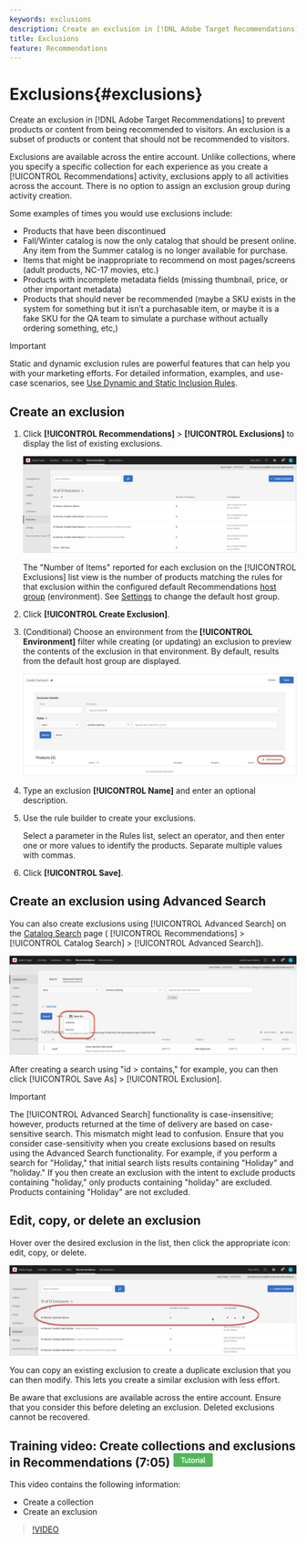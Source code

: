 ```yaml
---
keywords: exclusions
description: Create an exclusion in [!DNL Adobe Target Recommendations] to prevent products or content from being recommended to visitors.
title: Exclusions
feature: Recommendations
---
```


# Exclusions{#exclusions}

Create an exclusion in [!DNL Adobe Target Recommendations] to prevent products or content from being recommended to visitors. An exclusion is a subset of products or content that should not be recommended to visitors.

Exclusions are available across the entire account. Unlike collections, where you specify a specific collection for each experience as you create a [!UICONTROL Recommendations] activity, exclusions apply to all activities across the account. There is no option to assign an exclusion group during activity creation.

Some examples of times you would use exclusions include:

* Products that have been discontinued
* Fall/Winter catalog is now the only catalog that should be present online. Any item from the Summer catalog is no longer available for purchase.
* Items that might be inappropriate to recommend on most pages/screens (adult products, NC-17 movies, etc.)
* Products with incomplete metadata fields (missing thumbnail, price, or other important metadata)
* Products that should never be recommended (maybe a SKU exists in the system for something but it isn’t a purchasable item, or maybe it is a fake SKU for the QA team to simulate a purchase without actually ordering something, etc,)

>[!IMPORTANT]
>
>Static and dynamic exclusion rules are powerful features that can help you with your marketing efforts. For detailed information, examples, and use-case scenarios, see [Use Dynamic and Static Inclusion Rules](/help/c-recommendations/c-algorithms/use-dynamic-and-static-inclusion-rules.md#concept_4CB5C0FA705D4E449BD0B37B3D987F9F).

## Create an exclusion

1. Click **[!UICONTROL Recommendations]** > **[!UICONTROL Exclusions]** to display the list of existing exclusions.

   ![](assets/exclusions_list.png)

   The "Number of Items" reported for each exclusion on the [!UICONTROL Exclusions] list view is the number of products matching the rules for that exclusion within the configured default Recommendations [host group](/help/administrating-target/hosts.md) (environment). See [Settings](/help/c-recommendations/plan-implement.md#concept_C1E1E2351413468692D6C21145EF0B84) to change the default host group.

1. Click **[!UICONTROL Create Exclusion]**.

1. (Conditional) Choose an environment from the **[!UICONTROL Environment]** filter while creating (or updating) an exclusion to preview the contents of the exclusion in that environment. By default, results from the default host group are displayed.

   ![Create Exclusion](/help/c-recommendations/c-products/assets/CreateExclusion.png)

1. Type an exclusion **[!UICONTROL Name]** and enter an optional description.

1. Use the rule builder to create your exclusions.

   Select a parameter in the Rules list, select an operator, and then enter one or more values to identify the products. Separate multiple values with commas.

1. Click **[!UICONTROL Save]**.

## Create an exclusion using Advanced Search

You can also create exclusions using [!UICONTROL Advanced Search] on the [Catalog Search](/help/c-recommendations/c-products/catalog-search.md#save-as) page ( [!UICONTROL Recommendations] > [!UICONTROL Catalog Search] > [!UICONTROL Advanced Search]). 

![Save as dialog](/help/c-recommendations/c-products/assets/save-as.png)

After creating a search using "id > contains," for example, you can then click [!UICONTROL Save As] > [!UICONTROL Exclusion].

>[!IMPORTANT]
>
>The [!UICONTROL Advanced Search] functionality is case-insensitive; however, products returned at the time of delivery are based on case-sensitive search. This mismatch might lead to confusion. Ensure that you consider case-sensitivity when you create exclusions based on results using the Advanced Search functionality. For example, if you perform a search for "Holiday," that initial search lists results containing "Holiday" and "holiday." If you then create an exclusion with the intent to exclude products containing "holiday," only products containing "holiday" are excluded. Products containing "Holiday" are not excluded.

## Edit, copy, or delete an exclusion

Hover over the desired exclusion in the list, then click the appropriate icon: edit, copy, or delete.

![Hover icons for an exclusion](/help/c-recommendations/c-products/assets/hover-exclusions.png)

You can copy an existing exclusion to create a duplicate exclusion that you can then modify. This lets you create a similar exclusion with less effort.

Be aware that exclusions are available across the entire account. Ensure that you consider this before deleting an exclusion. Deleted exclusions cannot be recovered.

## Training video: Create collections and exclusions in Recommendations (7:05) ![Tutorial badge](/help/assets/tutorial.png)

This video contains the following information:

* Create a collection
* Create an exclusion

>[!VIDEO](https://video.tv.adobe.com/v/27689)